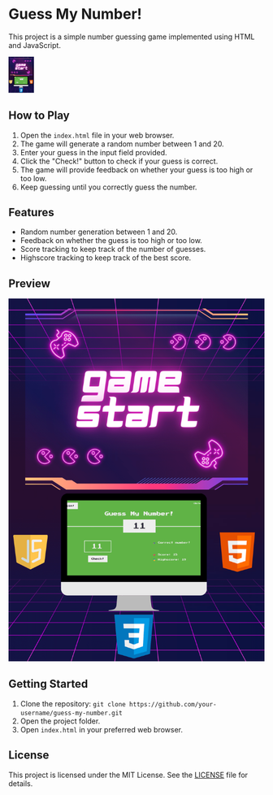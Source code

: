 <!DOCTYPE html>
<html>
<head>
  <link rel="stylesheet" href="styles.css">
</head>
<body>
  <h1>Guess My Number!</h1>
  <p>
    This project is a simple number guessing game implemented using HTML and JavaScript.
  </p>
  <div>
        <a href="https://guess-my-number-jihed.netlify.app" target="_blank">  <img src="game.png" alt="Preview" width = "50px">
</a>

  </div>

  <h2>How to Play</h2>
  <ol>
    <li>Open the <code>index.html</code> file in your web browser.</li>
    <li>The game will generate a random number between 1 and 20.</li>
    <li>Enter your guess in the input field provided.</li>
    <li>Click the "Check!" button to check if your guess is correct.</li>
    <li>The game will provide feedback on whether your guess is too high or too low.</li>
    <li>Keep guessing until you correctly guess the number.</li>
  </ol>

  <h2>Features</h2>
  <ul>
    <li>Random number generation between 1 and 20.</li>
    <li>Feedback on whether the guess is too high or too low.</li>
    <li>Score tracking to keep track of the number of guesses.</li>
    <li>Highscore tracking to keep track of the best score.</li>
  </ul>

  <h2>Preview</h2>
  <img src="game.png" alt="Preview">

  <h2>Getting Started</h2>
  <ol>
    <li>Clone the repository: <code>git clone https://github.com/your-username/guess-my-number.git</code></li>
    <li>Open the project folder.</li>
    <li>Open <code>index.html</code> in your preferred web browser.</li>
  </ol>

  <h2>License</h2>
  <p>This project is licensed under the MIT License. See the <a href="LICENSE">LICENSE</a> file for details.</p>
</body>
</html>
